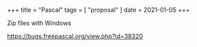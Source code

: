 +++
title = "Pascal"
tags = [ "proposal" ]
date = 2021-01-05
+++

Zip files with Windows

<https://bugs.freepascal.org/view.php?id=38320>
